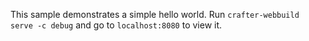 This sample demonstrates a simple hello world.
Run ``crafter-webbuild serve -c debug`` and go to ``localhost:8080`` to view it.